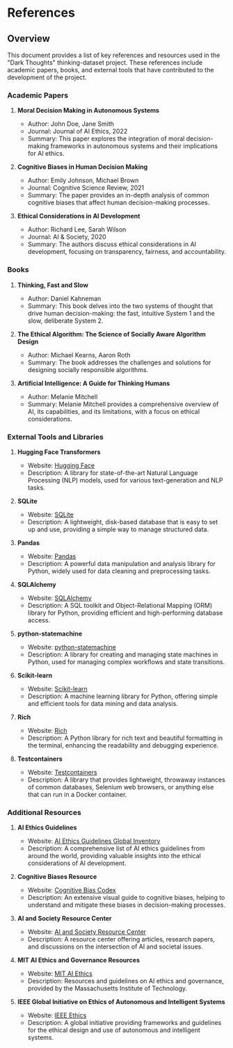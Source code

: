# References

## Overview

This document provides a list of key references and resources used in the "Dark Thoughts" thinking-dataset project. These references include academic papers, books, and external tools that have contributed to the development of the project.

### Academic Papers

1. **Moral Decision Making in Autonomous Systems**
   - Author: John Doe, Jane Smith
   - Journal: Journal of AI Ethics, 2022
   - Summary: This paper explores the integration of moral decision-making frameworks in autonomous systems and their implications for AI ethics.

2. **Cognitive Biases in Human Decision Making**
   - Author: Emily Johnson, Michael Brown
   - Journal: Cognitive Science Review, 2021
   - Summary: The paper provides an in-depth analysis of common cognitive biases that affect human decision-making processes.

3. **Ethical Considerations in AI Development**
   - Author: Richard Lee, Sarah Wilson
   - Journal: AI & Society, 2020
   - Summary: The authors discuss ethical considerations in AI development, focusing on transparency, fairness, and accountability.

### Books

1. **Thinking, Fast and Slow**
   - Author: Daniel Kahneman
   - Summary: This book delves into the two systems of thought that drive human decision-making: the fast, intuitive System 1 and the slow, deliberate System 2.

2. **The Ethical Algorithm: The Science of Socially Aware Algorithm Design**
   - Author: Michael Kearns, Aaron Roth
   - Summary: The book addresses the challenges and solutions for designing socially responsible algorithms.

3. **Artificial Intelligence: A Guide for Thinking Humans**
   - Author: Melanie Mitchell
   - Summary: Melanie Mitchell provides a comprehensive overview of AI, its capabilities, and its limitations, with a focus on ethical considerations.

### External Tools and Libraries

1. **Hugging Face Transformers**
   - Website: [Hugging Face](https://huggingface.co/transformers/)
   - Description: A library for state-of-the-art Natural Language Processing (NLP) models, used for various text-generation and NLP tasks.

2. **SQLite**
   - Website: [SQLite](https://www.sqlite.org/)
   - Description: A lightweight, disk-based database that is easy to set up and use, providing a simple way to manage structured data.

3. **Pandas**
   - Website: [Pandas](https://pandas.pydata.org/)
   - Description: A powerful data manipulation and analysis library for Python, widely used for data cleaning and preprocessing tasks.

4. **SQLAlchemy**
   - Website: [SQLAlchemy](https://www.sqlalchemy.org/)
   - Description: A SQL toolkit and Object-Relational Mapping (ORM) library for Python, providing efficient and high-performing database access.

5. **python-statemachine**
   - Website: [python-statemachine](https://github.com/fgmacedo/python-statemachine)
   - Description: A library for creating and managing state machines in Python, used for managing complex workflows and state transitions.

6. **Scikit-learn**
   - Website: [Scikit-learn](https://scikit-learn.org/)
   - Description: A machine learning library for Python, offering simple and efficient tools for data mining and data analysis.

7. **Rich**
   - Website: [Rich](https://rich.readthedocs.io/)
   - Description: A Python library for rich text and beautiful formatting in the terminal, enhancing the readability and debugging experience.

8. **Testcontainers**
   - Website: [Testcontainers](https://www.testcontainers.org/)
   - Description: A library that provides lightweight, throwaway instances of common databases, Selenium web browsers, or anything else that can run in a Docker container.

### Additional Resources

1. **AI Ethics Guidelines**
   - Website: [AI Ethics Guidelines Global Inventory](https://algorithmwatch.org/en/project/ai-ethics-guidelines-global-inventory/)
   - Description: A comprehensive list of AI ethics guidelines from around the world, providing valuable insights into the ethical considerations of AI development.

2. **Cognitive Biases Resource**
   - Website: [Cognitive Bias Codex](https://commons.wikimedia.org/wiki/File:Cognitive_bias_codex_en.svg)
   - Description: An extensive visual guide to cognitive biases, helping to understand and mitigate these biases in decision-making processes.

3. **AI and Society Resource Center**
   - Website: [AI and Society Resource Center](https://aiandsociety.org/resource-center)
   - Description: A resource center offering articles, research papers, and discussions on the intersection of AI and societal issues.

4. **MIT AI Ethics and Governance Resources**
   - Website: [MIT AI Ethics](https://ai.mit.edu/ethics)
   - Description: Resources and guidelines on AI ethics and governance, provided by the Massachusetts Institute of Technology.

5. **IEEE Global Initiative on Ethics of Autonomous and Intelligent Systems**
   - Website: [IEEE Ethics](https://ethicsinaction.ieee.org/)
   - Description: A global initiative providing frameworks and guidelines for the ethical design and use of autonomous and intelligent systems.
